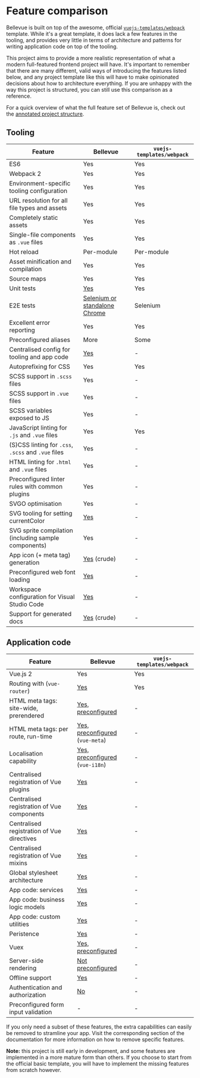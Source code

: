 
# Feature comparison

Bellevue is built on top of the awesome, official [`vuejs-templates/webpack`](https://github.com/vuejs-templates/webpack) template. While it's a great template, it does lack a few features in the tooling, and provides very little in terms of architecture and patterns for writing application code on top of the tooling.

This project aims to provide a more realistic representation of what a modern full-featured frontend project will have. It's important to remember that there are many different, valid ways of introducing the features listed below, and any project template like this will have to make opinionated decisions about how to architecture everything. If you are unhappy with the way this project is structured, you can still use this comparison as a reference.

For a quick overview of what the full feature set of Bellevue is, check out the [annotated project structure](../overview/source.md).

## Tooling

|Feature|Bellevue|`vuejs-templates/webpack`
| -- | -- | -- |
|ES6|Yes|Yes
|Webpack 2|Yes|Yes
|Environment-specific tooling configuration|Yes|Yes
|URL resolution for all file types and assets|Yes|Yes
|Completely static assets|Yes|Yes
|Single-file components as `.vue` files|Yes|Yes
|Hot reload|Per-module|Per-module
|Asset minification and compilation|Yes|Yes
|Source maps|Yes|Yes
|Unit tests|[Yes](../tests/unit.md)|Yes
|E2E tests|[Selenium or standalone Chrome](../tests/e2e.md)|Selenium
|Excellent error reporting|Yes|Yes
|Preconfigured aliases|More|Some
|Centralised config for tooling and app code|[Yes](../app/config.md)|-
|Autoprefixing for CSS|Yes|Yes
|SCSS support in `.scss` files|Yes|-
|SCSS support in `.vue` files|Yes|-
|SCSS variables exposed to JS|Yes|-
|JavaScript linting for `.js` and `.vue` files|Yes|Yes
|(S)CSS linting for `.css`, `.scss` and `.vue` files|Yes|-
|HTML linting for `.html` and `.vue` files|Yes|-
|Preconfigured linter rules with common plugins|Yes|-
|SVGO optimisation|Yes|-
|SVG tooling for setting currentColor|[Yes](../tooling/svg-compilation.md)|-
|SVG sprite compilation (including sample components)|Yes|-
|App icon (+ meta tag) generation|[Yes](../tooling/app-icons.md) (crude)|-
|Preconfigured web font loading|[Yes](https://github.com/Eiskis/bellevue/tree/master/src/styles/webfonts)|-
|Workspace configuration for Visual Studio Code|[Yes](https://github.com/Eiskis/bellevue/tree/master/.vscode/settings.json)|-
|Support for generated docs|[Yes](../tooling/docs.md) (crude)|-

## Application code

|Feature|Bellevue|`vuejs-templates/webpack`
| -- | -- | -- |
|Vue.js 2|Yes|Yes
|Routing with (`vue-router`)|[Yes](../ui/routing.md)|Yes
|HTML meta tags: site-wide, prerendered|[Yes, preconfigured](../faq/meta.md)|-
|HTML meta tags: per route, run-time|[Yes, preconfigured](../faq/meta.md) (`vue-meta`)|-
|Localisation capability|[Yes, preconfigured](../ui/localisation.md) (`vue-i18n`)|-
|Centralised registration of Vue plugins|[Yes](https://github.com/Eiskis/bellevue/tree/master/src/main.js)|-
|Centralised registration of Vue components|[Yes](https://github.com/Eiskis/bellevue/tree/master/src/main.js)|-
|Centralised registration of Vue directives|[Yes](https://github.com/Eiskis/bellevue/tree/master/src/main.js)|-
|Centralised registration of Vue mixins|[Yes](https://github.com/Eiskis/bellevue/tree/master/src/main.js)|-
|Global stylesheet architecture|[Yes](../stylesheets/stylesheet/architecture.md)|-
|App code: services|[Yes](https://github.com/Eiskis/bellevue/tree/master/src/services)|-
|App code: business logic models|[Yes](https://github.com/Eiskis/bellevue/tree/master/src/models)|-
|App code: custom utilities|[Yes](https://github.com/Eiskis/bellevue/tree/master/src/utilities)|-
|Peristence|[Yes](../ui/persistence.md)|-
|Vuex|[Yes, preconfigured](../app/vuex.md)|-
|Server-side rendering|[Not preconfigured](../ui/ssr.md)|-
|Offline support|[Yes](../ui/offline.md)|-
|Authentication and authorization|[No](../ui/auth.md)|-
|Preconfigured form input validation|-|-

If you only need a subset of these features, the extra capabilities can easily be removed to stramline your app. Visit the corresponding section of the documentation for more information on how to remove specific features.

**Note:** this project is still early in development, and some features are implemented in a more mature form than others. If you choose to start from the official basic template, you will have to implement the missing features from scratch however.
